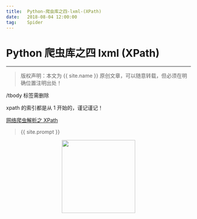 ```yaml
---             
title:  Python-爬虫库之四-lxml-(XPath)
date:   2018-08-04 12:00:00
tag:    Spider
---
```

# Python 爬虫库之四 lxml (XPath)

***
> 版权声明：本文为 {{ site.name }} 原创文章，可以随意转载，但必须在明确位置注明出处！

<head><link rel="stylesheet" href="../css/rouge.css"></head>
/tbody  标签需删除 

xpath 的索引都是从 1 开始的，谨记谨记！

<a href="https://mp.weixin.qq.com/s?__biz=MzU1MTQ0MTg2OA==&mid=2247483797&idx=1&sn=15cdb1cf127281881324d9acb3343f59&chksm=fb900536cce78c20b0003edd77b79365ffa2223154f1ac412a5f1da6faaf56fd329b85a1a0d7&token=277106685&lang=zh_CN#rd">网络爬虫解析之 XPath</a>




> {{ site.prompt }}

<div  align="center">
<img src="https://rengui520.github.io/images/wechart.jpg" width = "200" height = "200"/>